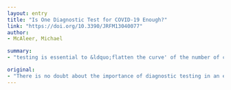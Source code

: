 ```yaml
---
layout: entry
title: "Is One Diagnostic Test for COVID-19 Enough?"
link: "https://doi.org/10.3390/JRFM13040077"
author:
- McAleer, Michael

summary:
- "testing is essential to &ldquo;flatten the curve' of the number of confirmed positive cases of the disease. Tests are essential to determine the correct decision about a confirmed positive outcome. This includes testing for the SARS-CoV-2 virus that causes COVID-19. Testing is crucial to 'flatten' the curve&rdquo. Is one diagnostic test enough to obtain the correct decisions about. a positive outcome? Is a diagnostic test sufficient to obtain a correct decision."

original:
- "There is no doubt about the importance of diagnostic testing in an emergency; specifically, which range of tests is available, where and when they are dispensed, and who might be tested using laboratory-developed tests, or other diagnostic tests including experimental tests. This includes testing for the SARS-CoV-2 virus that causes the COVID-19 disease. Testing is essential to &ldquo;flatten the curve&rdquo; of the number of confirmed positive cases of the disease, in addition to handwashing, isolation, and social distancing, among other essential measures. Is one diagnostic test enough to obtain the correct decision about a confirmed positive outcome?"
---
```


